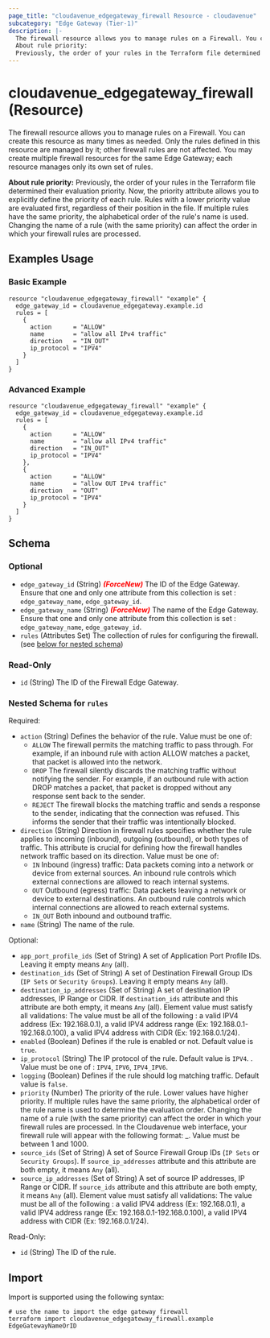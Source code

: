 ```yaml
---
page_title: "cloudavenue_edgegateway_firewall Resource - cloudavenue"
subcategory: "Edge Gateway (Tier-1)"
description: |-
  The firewall resource allows you to manage rules on a Firewall. You can create this resource as many times as needed. Only the rules defined in this resource are managed by it; other firewall rules are not affected. You may create multiple firewall resources for the same Edge Gateway; each resource manages only its own set of rules.
  About rule priority:
  Previously, the order of your rules in the Terraform file determined their evaluation priority. Now, the priority attribute allows you to explicitly define the priority of each rule. Rules with a lower priority value are evaluated first, regardless of their position in the file. If multiple rules have the same priority, the alphabetical order of the rule's name is used. Changing the name of a rule (with the same priority) can affect the order in which your firewall rules are processed.
---
```


# cloudavenue_edgegateway_firewall (Resource)

The firewall resource allows you to manage rules on a Firewall. You can create this resource as many times as needed. Only the rules defined in this resource are managed by it; other firewall rules are not affected. You may create multiple firewall resources for the same Edge Gateway; each resource manages only its own set of rules.

**About rule priority:**
Previously, the order of your rules in the Terraform file determined their evaluation priority. Now, the priority attribute allows you to explicitly define the priority of each rule. Rules with a lower priority value are evaluated first, regardless of their position in the file. If multiple rules have the same priority, the alphabetical order of the rule's name is used. Changing the name of a rule (with the same priority) can affect the order in which your firewall rules are processed.

## Examples Usage

### Basic Example

```hcl
resource "cloudavenue_edgegateway_firewall" "example" {
  edge_gateway_id = cloudavenue_edgegateway.example.id
  rules = [
    {
      action      = "ALLOW"
      name        = "allow all IPv4 traffic"
      direction   = "IN_OUT"
      ip_protocol = "IPV4"
    }
  ]
}
```

### Advanced Example

```hcl
resource "cloudavenue_edgegateway_firewall" "example" {
  edge_gateway_id = cloudavenue_edgegateway.example.id
  rules = [
    {
  	  action      = "ALLOW"
  	  name        = "allow all IPv4 traffic"
  	  direction   = "IN_OUT"
  	  ip_protocol = "IPV4"
    },
    {
  	  action      = "ALLOW"
  	  name        = "allow OUT IPv4 traffic"
  	  direction   = "OUT"
  	  ip_protocol = "IPV4"
    }
  ]
}
```

<!-- schema generated by tfplugindocs -->
## Schema

### Optional

- `edge_gateway_id` (String) <i style="color:red;font-weight: bold">(ForceNew)</i> The ID of the Edge Gateway. Ensure that one and only one attribute from this collection is set : `edge_gateway_name`, `edge_gateway_id`.
- `edge_gateway_name` (String) <i style="color:red;font-weight: bold">(ForceNew)</i> The name of the Edge Gateway. Ensure that one and only one attribute from this collection is set : `edge_gateway_name`, `edge_gateway_id`.
- `rules` (Attributes Set) The collection of rules for configuring the firewall. (see [below for nested schema](#nestedatt--rules))

### Read-Only

- `id` (String) The ID of the Firewall Edge Gateway.

<a id="nestedatt--rules"></a>
### Nested Schema for `rules`

Required:

- `action` (String) Defines the behavior of the rule. Value must be one of: 
  - `ALLOW` The firewall permits the matching traffic to pass through. For example, if an inbound rule with action ALLOW matches a packet, that packet is allowed into the network.
  - `DROP` The firewall silently discards the matching traffic without notifying the sender. For example, if an outbound rule with action DROP matches a packet, that packet is dropped without any response sent back to the sender.
  - `REJECT` The firewall blocks the matching traffic and sends a response to the sender, indicating that the connection was refused. This informs the sender that their traffic was intentionally blocked.
- `direction` (String) Direction in firewall rules specifies whether the rule applies to incoming (inbound), outgoing (outbound), or both types of traffic. This attribute is crucial for defining how the firewall handles network traffic based on its direction. Value must be one of: 
  - `IN` Inbound (ingress) traffic: Data packets coming into a network or device from external sources. An inbound rule controls which external connections are allowed to reach internal systems.
  - `OUT` Outbound (egress) traffic: Data packets leaving a network or device to external destinations. An outbound rule controls which internal connections are allowed to reach external systems.
  - `IN_OUT` Both inbound and outbound traffic.
- `name` (String) The name of the rule.

Optional:

- `app_port_profile_ids` (Set of String) A set of Application Port Profile IDs. Leaving it empty means `Any` (all).
- `destination_ids` (Set of String) A set of Destination Firewall Group IDs (`IP Sets` or `Security Groups`). Leaving it empty means `Any` (all).
- `destination_ip_addresses` (Set of String) A set of destination IP addresses, IP Range or CIDR. If `destination_ids` attribute and this attribute are both empty, it means `Any` (all). Element value must satisfy all validations: The value must be all of the following :
a valid IPV4 address (Ex: 192.168.0.1), a valid IPV4 address range (Ex: 192.168.0.1-192.168.0.100), a valid IPV4 address with CIDR (Ex: 192.168.0.1/24).
- `enabled` (Boolean) Defines if the rule is enabled or not. Default value is `true`.
- `ip_protocol` (String) The IP protocol of the rule. Default value is `IPV4`. . Value must be one of : `IPV4`, `IPV6`, `IPV4_IPV6`.
- `logging` (Boolean) Defines if the rule should log matching traffic. Default value is `false`.
- `priority` (Number) The priority of the rule. Lower values have higher priority. If multiple rules have the same priority, the alphabetical order of the rule name is used to determine the evaluation order. Changing the name of a rule (with the same priority) can affect the order in which your firewall rules are processed. In the Cloudavenue web interface, your firewall rule will appear with the following format: <priority>_<name of the rule>. Value must be between 1 and 1000.
- `source_ids` (Set of String) A set of Source Firewall Group IDs (`IP Sets` or `Security Groups`). If `source_ip_addresses` attribute and this attribute are both empty, it means `Any` (all).
- `source_ip_addresses` (Set of String) A set of source IP addresses, IP Range or CIDR. If `source_ids` attribute and this attribute are both empty, it means `Any` (all). Element value must satisfy all validations: The value must be all of the following :
a valid IPV4 address (Ex: 192.168.0.1), a valid IPV4 address range (Ex: 192.168.0.1-192.168.0.100), a valid IPV4 address with CIDR (Ex: 192.168.0.1/24).

Read-Only:

- `id` (String) The ID of the rule.

## Import

Import is supported using the following syntax:
```shell
# use the name to import the edge gateway firewall
terraform import cloudavenue_edgegateway_firewall.example EdgeGatewayNameOrID
```
